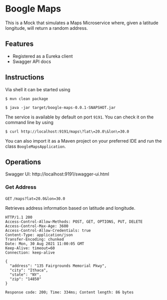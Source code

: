 # Boogle Maps

This is a Mock that simulates a Maps Microservice where, given a latitude
longitude, will return a random address.

## Features

- Registered as a Eureka client
- Swagger API docs

## Instructions

Via shell it can be started using

```
$ mvn clean package
```

```
$ java -jar target/boogle-maps-0.0.1-SNAPSHOT.jar
```

The service is available by default on port `9191`. You can check it on the 
command line by using

```
$ curl http://localhost:9191/maps\?lat\=20.0\&lon\=30.0
``` 

You can also import it as a Maven project on your preferred IDE and 
run the class `BoogleMapsApplication`.


## Operations

Swagger UI: http://localhost:9191/swagger-ui.html

### Get Address

`GET` `/maps?lat=20.0&lon=30.0`

Retrieves address information based on latitude and longitude.

```
HTTP/1.1 200 
Access-Control-Allow-Methods: POST, GET, OPTIONS, PUT, DELETE
Access-Control-Max-Age: 3600
Access-Control-Allow-Credentials: true
Content-Type: application/json
Transfer-Encoding: chunked
Date: Mon, 30 Aug 2021 11:00:05 GMT
Keep-Alive: timeout=60
Connection: keep-alive

{
  "address": "135 Fairgrounds Memorial Pkwy",
  "city": "Ithaca",
  "state": "NY",
  "zip": "14850"
}
```

`Response code: 200; Time: 334ms; Content length: 86 bytes`